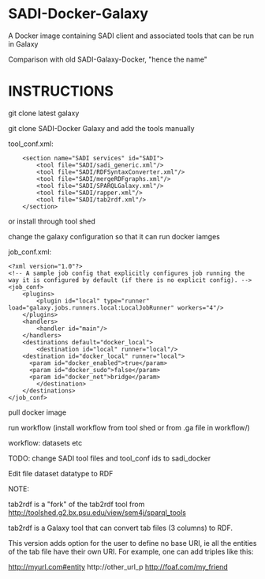 # SADI-Docker-Galaxy
A Docker image containing SADI client and associated tools that can be run in Galaxy

Comparison with old SADI-Galaxy-Docker, "hence the name"



# INSTRUCTIONS

git clone latest galaxy

git clone SADI-Docker Galaxy and add the tools manually 

tool_conf.xml:

```
    <section name="SADI services" id="SADI">
		<tool file="SADI/sadi_generic.xml"/>
		<tool file="SADI/RDFSyntaxConverter.xml"/>
		<tool file="SADI/mergeRDFgraphs.xml"/>
		<tool file="SADI/SPARQLGalaxy.xml"/>
		<tool file="SADI/rapper.xml"/>
		<tool file="SADI/tab2rdf.xml"/>
    </section>
```
or install through tool shed

change the galaxy configuration so that it can run docker iamges

job_conf.xml:

```
<?xml version="1.0"?>
<!-- A sample job config that explicitly configures job running the way it is configured by default (if there is no explicit config). -->
<job_conf>
    <plugins>
        <plugin id="local" type="runner" load="galaxy.jobs.runners.local:LocalJobRunner" workers="4"/>
    </plugins>
    <handlers>
        <handler id="main"/>
    </handlers>
    <destinations default="docker_local">
        <destination id="local" runner="local"/>
	<destination id="docker_local" runner="local">
	  <param id="docker_enabled">true</param>
	  <param id="docker_sudo">false</param>
	  <param id="docker_net">bridge</param>
        </destination>
    </destinations>
</job_conf>

```

pull docker image

run workflow (install workflow from tool shed or from .ga file in workflow/)

workflow: datasets etc

TODO: change SADI tool files and tool_conf ids to sadi_docker

Edit file dataset datatype to RDF

NOTE: 

tab2rdf is a "fork" of the tab2rdf tool from http://toolshed.g2.bx.psu.edu/view/sem4j/sparql_tools 

tab2rdf is a Galaxy tool that can convert tab files (3 columns) to RDF.

This version adds option for the user to define no base URI, ie all the entities of the tab file have their own URI. For example, one can add triples like this:

http://myurl.com#entity http://other_url_p http://foaf.com/my_friend









